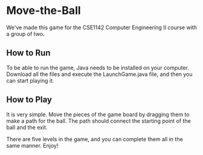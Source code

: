 # Move-the-Ball
We've made this game for the CSE1142 Computer Engineering II course with a group of two.
## How to Run
To be able to run the game, Java needs to be installed on your computer.   
Download all the files and execute the LaunchGame.java file, and then you can start playing it.

## How to Play
It is very simple. Move the pieces of the game board by dragging them to make a path for the ball. The path should connect the starting point of the ball and the exit.      

There are five levels in the game, and you can complete them all in the same manner. Enjoy!
